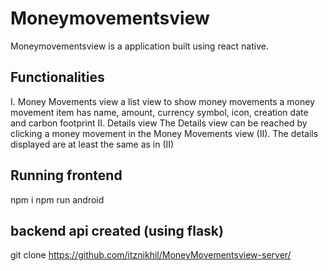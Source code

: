 # Moneymovementsview
Moneymovementsview is a application built using react native.

## Functionalities
I. Money Movements view
a list view to show money movements
a money movement item has name, amount, currency symbol, icon, creation date and carbon footprint
II. Details view
The Details view can be reached by clicking a money movement in the Money Movements view (II).
The details displayed are at least the same as in (II)

## Running frontend 
npm i
npm run android

## backend api created (using flask)
git clone https://github.com/itznikhil/MoneyMovementsview-server/

